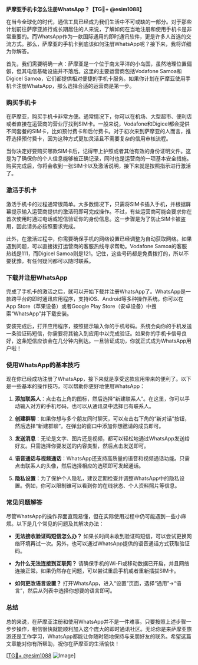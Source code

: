 **萨摩亚手机卡怎么注册WhatsApp？【TG💪+ @esim1088】**

在当今全球化的时代，通信工具已经成为我们生活中不可或缺的一部分。对于那些计划前往萨摩亚旅行或长期居住的人来说，了解如何在当地注册和使用手机卡是非常重要的。而WhatsApp作为一款国际通用的即时通讯软件，更是许多人首选的交流方式。那么，萨摩亚的手机卡到底该如何注册WhatsApp呢？接下来，我将详细为你解答。

首先，我们需要明确一点：萨摩亚是一个位于南太平洋的小岛国，虽然地理位置偏僻，但其电信基础设施并不落后。这里的主要运营商包括Vodafone Samoa和Digicel Samoa，它们都提供相对便捷的手机卡服务。如果你计划在萨摩亚使用手机卡注册WhatsApp，那么选择合适的运营商是第一步。

### **购买手机卡**

在萨摩亚，购买手机卡非常方便。通常情况下，你可以在机场、大型超市、便利店或者直接在运营商的营业厅找到SIM卡。一般来说，Vodafone和Digicel都会提供不同套餐的SIM卡，比如预付费卡和后付费卡。对于初次来到萨摩亚的人而言，推荐选择预付费卡，因为这种方式更加灵活且不需要复杂的信用审核流程。

当你决定好要购买哪款SIM卡后，记得带上护照或者其他有效的身份证明文件。这是为了确保你的个人信息能够被正确记录，同时也是运营商的一项基本安全措施。购买完成后，你将会收到一张SIM卡以及激活说明，接下来就是按照指示进行激活了。

### **激活手机卡**

激活手机卡的过程通常很简单。大多数情况下，只需将SIM卡插入手机，并根据屏幕提示输入运营商提供的激活码即可完成操作。不过，有些运营商可能会要求你在首次使用时通过电话或短信验证你的身份信息。这一步骤是为了防止SIM卡被盗用，因此请务必按照要求完成。

此外，在激活过程中，你需要确保手机的网络设置已经调整为自动获取网络。如果遇到问题，可以直接拨打运营商的客服热线寻求帮助。Vodafone Samoa的客服热线是111，而Digicel Samoa则是121。记住，这些号码都是免费拨打的，所以不要犹豫，有任何疑问都可以随时联系。

### **下载并注册WhatsApp**

完成了手机卡的激活之后，就可以开始下载并注册WhatsApp了。WhatsApp是一款跨平台的即时通讯应用程序，支持iOS、Android等多种操作系统。你可以在App Store（苹果设备）或者Google Play Store（安卓设备）中搜索“WhatsApp”并下载安装。

安装完成后，打开应用程序，按照提示输入你的手机号码。系统会向你的手机发送一条验证码短信，你需要将其输入到应用中以完成验证。如果你的手机卡信号良好，这条短信应该会在几分钟内到达。一旦验证成功，你就正式成为WhatsApp用户啦！

### **使用WhatsApp的基本技巧**

现在你已经成功注册了WhatsApp，接下来就是享受这款应用带来的便利了。以下是一些基本的操作技巧，可以帮助你更好地使用WhatsApp：

1. **添加联系人**：点击右上角的图标，然后选择“新建联系人”。在这里，你可以手动输入对方的手机号码，也可以从通讯录中选择已有联系人。
   
2. **创建群聊**：如果你想与多个朋友同时聊天，可以点击右下角的“新对话”按钮，然后选择“新建群聊”。在弹出的窗口中添加你想邀请的成员即可。

3. **发送消息**：无论是文字、图片还是视频，都可以轻松地通过WhatsApp发送给好友。只需选择你要发送的内容类型，然后点击发送即可。

4. **语音通话与视频通话**：WhatsApp还支持高质量的语音和视频通话功能。只需点击联系人的头像，然后选择相应的选项即可发起通话。

5. **隐私设置**：为了保护个人隐私，建议定期检查并调整WhatsApp中的隐私设置。例如，你可以限制谁可以看到你的在线状态、个人资料照片等信息。

### **常见问题解答**

尽管WhatsApp的操作界面直观易懂，但在实际使用过程中仍可能遇到一些小麻烦。以下是几个常见的问题及其解决办法：

- **无法接收验证码短信怎么办？**
  如果长时间未收到验证码短信，可以尝试更换网络环境再试一次。另外，也可以通过WhatsApp提供的语音通话方式获取验证码。

- **为什么无法连接到互联网？**
  请确保手机的Wi-Fi或移动数据已开启，并且网络连接正常。如果仍然存在问题，可以尝试重启手机或者重新插拔SIM卡。

- **如何更改语言设置？**
  打开WhatsApp，进入“设置”页面，选择“通用”->“语言”，然后从列表中选择你想要的语言即可。

### **总结**

总的来说，在萨摩亚注册和使用WhatsApp并不是一件难事。只要按照上述步骤一步步操作，相信很快就能顺利加入这个庞大的即时通讯社区。无论你是来萨摩亚旅游还是工作学习，WhatsApp都能让你随时随地保持与亲朋好友的联系。希望这篇文章能对你有所帮助，祝你在萨摩亚的生活愉快！

[[TG💪+ @esim1088](https://t.me/s/esim1088) ![Image](https://i.postimg.cc/4NQfJmqS/Snipaste-2025-05-13-00-14-12.png)]